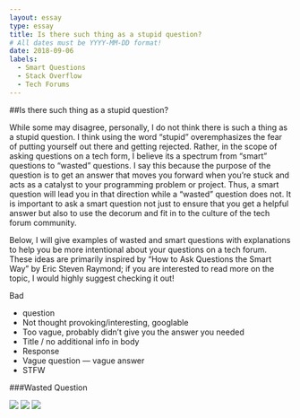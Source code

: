 ```yaml
---
layout: essay
type: essay
title: Is there such thing as a stupid question?
# All dates must be YYYY-MM-DD format!
date: 2018-09-06
labels:
  - Smart Questions
  - Stack Overflow
  - Tech Forums
---
```


##Is there such thing as a stupid question?

While some may disagree, personally, I do not think there is such a thing as a stupid question. I think using the word “stupid” overemphasizes the fear of putting yourself out there and getting rejected. Rather, in the scope of asking questions on a tech form, I believe its a spectrum from “smart” questions to “wasted” questions. I say this because the purpose of the question is to get an answer that moves you forward when you’re stuck and acts as a catalyst to your programming problem or project. Thus, a smart question will lead you in that direction while a “wasted” question does not. It is important to ask a smart question not just to ensure that you get a helpful answer but also to use the decorum and fit in to the culture of the tech forum community. 

Below, I will give examples of wasted and smart questions with explanations to help you be more intentional about your questions on a tech forum. These ideas are primarily inspired by “How to Ask Questions the Smart Way” by Eric Steven Raymond; if you are interested to read more on the topic, I would highly suggest checking it out!

Bad
- question
- Not thought provoking/interesting, googlable
- Too vague, probably didn’t give you the answer you needed
- Title / no additional info in body
- Response
- Vague question — vague answer
- STFW

###Wasted Question
<div class="ui large rounded center images">
  <img class="ui image large" src="../images/bad_eg_question.png”>
</div>

<div class="ui large rounded center images">
  <img class="ui image large" src="../images/bad_eg_answer.png”>
</div>

There are a number of problems with this question posted on stack overflow, but firstly, if you ask a vague question, you will get a vague answer. From my perspective as a fellow coder, I’m not sure what this individual was trying to ask. Are they looking for informative websites where they get a foundation on redirecting on jQuery or JavaScript or did they try to do this in their code but ran into a problem? This ambiguity makes it hard for a fellow hacker to help you and give you an answer that would actually be helpful and move you forward in your problem. As shown in the response to the question, this individual tried there best to give an general answer but we don’t know if that was the answer they were looking for. 

Also, not only does the body of the question lack detail, but the title lacks information and a little bit of spunk. It is important to recognize that these fellow hackers or mentors are answering these questions just to be helpful and to maybe look at a problem in a new way. Thus, you’d want to make the title of the question interesting and informative that would intrigue people enough to give you an answer. Finally, if the answer to this question would show up on the first page of Google, you might want to do your due diligence researching there first. Otherwise, you might get the response “STFW” or “Search the Fucking Web”, which has level of aggression that I find a kind of hilarious.

Good
- question
- Did research
- Diagnostic steps
- Described goal and specific problem
- respectful, professional
- Disclaimer: not perfect, would add code to recreate problem  “minimal test case”
- Response
- Specific answer to problem at hand, but also to overarching concept
- 

###Good Question

<div class="ui large rounded center images">
  <img class="ui image large" src="../images/good_eg_question.png”>
</div>

The stack overflow question depicted above is not perfect but has many strengths that I would like to highlight. For one, it is clear that the individual did his research beforehand. He included his diagnostic steps and troubleshooting process which shows that he has made an effort and is a sign of respect for the coders and their time. This along with the inclusion of the error line then also helps them direct him in another direction to help him solve his problem. However, I would note that he could have even improved his question by adding the code that resulted in the error as a minimal test case. I also liked that he wrote that he wanted to know how to use this line of code to solve his problem at hand but also wanted to understand how it works in general. This clarity helps the other coders respond with a useful answer and address the multiple questions he may have on the one topic. 


Insights

###Is this question worthy of Dumbledore?

<div class="ui large rounded center images">
  <img class="ui image large" src="../images/dumbledore.jpg”>
</div>

I like to think the professionals on stack overflow or any other hacker on a tech discussion Q&A forum as the Professor Dumbledores of the tech world. Or if not Dumbledore, pick any mentor or leader in the field of your choice— Elon Musk, Steve Jobs, Shonda Rhimes, Warren Buffet, Sheryl Sandberg etc. They can be of incredible help to you and also want to take time out of their day to help, which then also deserves a level of R-E-S-P-E-C-T (extra points if you just sang that in your head). Secondly, if you could ask Dumbledore one question to help you find a horcrux, you wouldn’t want to waste your question on directions to the ministry of magic or “what is the deathly hallows?” Given the level of Dumbledore’s experience and knowledge, you don’t want to waste your question on something someone else or Google could answer— which is why I  renamed bad questions as wasted questions. 

So before your next post on a tech forum, ask yourself, would I ask Dumbledore this question?
